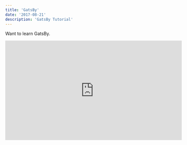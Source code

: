```yaml
---
title: 'GatsBy'
date: '2017-08-21'
description: 'GatsBy Tutorial'
---
```


Want to learn GatsBy.

<iframe width="560" height="315" src="https://www.youtube.com/watch?v=8t0vNu2fCCM" frameborder="0" allow="accelerometer; autoplay; encrypted-media; gyroscope; picture-in-picture" allowfullscreen></iframe>
